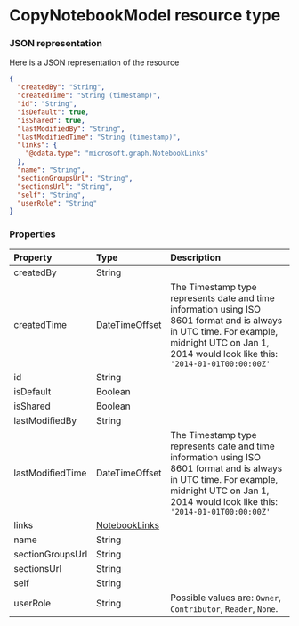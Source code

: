 # CopyNotebookModel resource type



### JSON representation

Here is a JSON representation of the resource

```json
{
  "createdBy": "String",
  "createdTime": "String (timestamp)",
  "id": "String",
  "isDefault": true,
  "isShared": true,
  "lastModifiedBy": "String",
  "lastModifiedTime": "String (timestamp)",
  "links": {
    "@odata.type": "microsoft.graph.NotebookLinks"
  },
  "name": "String",
  "sectionGroupsUrl": "String",
  "sectionsUrl": "String",
  "self": "String",
  "userRole": "String"
}

```
### Properties
| Property	   | Type	|Description|
|:---------------|:--------|:----------|
|createdBy|String||
|createdTime|DateTimeOffset|The Timestamp type represents date and time information using ISO 8601 format and is always in UTC time. For example, midnight UTC on Jan 1, 2014 would look like this: `'2014-01-01T00:00:00Z'`|
|id|String||
|isDefault|Boolean||
|isShared|Boolean||
|lastModifiedBy|String||
|lastModifiedTime|DateTimeOffset|The Timestamp type represents date and time information using ISO 8601 format and is always in UTC time. For example, midnight UTC on Jan 1, 2014 would look like this: `'2014-01-01T00:00:00Z'`|
|links|[NotebookLinks](notebooklinks.md)||
|name|String||
|sectionGroupsUrl|String||
|sectionsUrl|String||
|self|String||
|userRole|String| Possible values are: `Owner`, `Contributor`, `Reader`, `None`.|
